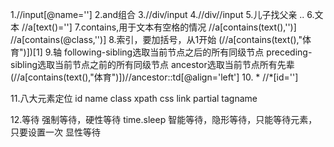 1.//input[@name='']
2.and组合
3.//div/input
4.//div//input
5.儿子找父亲 ..
6.文本 //a[text()='']
7.contains,用于文本有空格的情况    //a[contains(text(),'')]      //a[contains(@class,'')]
8.索引，要加括号，从1开始    (//a[contains(text(),"体育")])[1]
9.轴  following-sibling选取当前节点之后的所有同级节点
      preceding-sibling选取当前节点之前的所有同级节点
      ancestor选取当前节点所有先辈     (//a[contains(text(),"体育")])//ancestor::td[@align='left']
10. *   //*[id='']
      
11.八大元素定位
id
name
class
xpath
css
link
partial
tagname

12.等待
强制等待，硬性等待 time.sleep
智能等待，隐形等待，只能等待元素，只要设置一次
显性等待